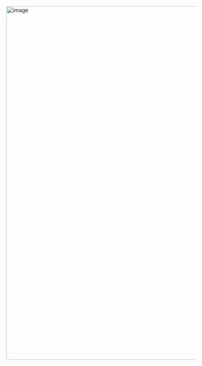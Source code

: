 <img width="940" alt="image" src="https://github.com/user-attachments/assets/1cb07eda-e94c-4907-8dc1-594376a7ce2c" />
